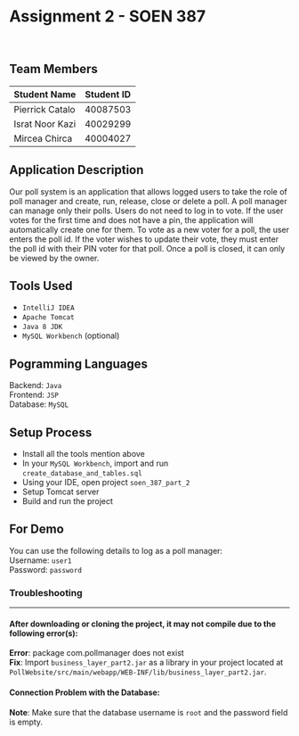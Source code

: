 # Assignment 2 - SOEN 387
<br />

## Team Members

Student Name | Student ID
------------ | ----------
Pierrick Catalo | 40087503
Israt Noor Kazi | 40029299
Mircea Chirca | 40004027

## Application Description
Our poll system is an application that allows logged users to take the role of poll manager and create, run, release, close or delete a poll. A poll manager can manage only their polls. Users do not need to log in to vote. If the user votes for the first time and does not have a pin, the application will automatically create one for them. To vote as a new voter for a poll, the user enters the poll id. If the voter wishes to update their vote, they must enter the poll id with their PIN voter for that poll. Once a poll is closed, it can only be viewed by the owner.
## Tools Used
* `IntelliJ IDEA`
* `Apache Tomcat`
* `Java 8 JDK`
* `MySQL Workbench` (optional)

## Pogramming Languages 
Backend: `Java` <br />
Frontend: `JSP` <br />
Database: `MySQL`<br />

## Setup Process
* Install all the tools mention above
* In your `MySQL Workbench`, import and run `create_database_and_tables.sql`
* Using your IDE, open project `soen_387_part_2`
* Setup Tomcat server
* Build and run the project

## For Demo
You can use the following details to log as a poll manager: <br/>
Username: `user1` <br/>
Password: `password`

### Troubleshooting

---
####  After downloading or cloning the project, it may not compile due to the following error(s):
**Error**: package com.pollmanager does not exist <br />
**Fix**: Import `business_layer_part2.jar` as a library in your project located at `PollWebsite/src/main/webapp/WEB-INF/lib/business_layer_part2.jar`.

####  Connection Problem with the Database:
**Note**: Make sure that the database username is `root` and the password field is empty.

